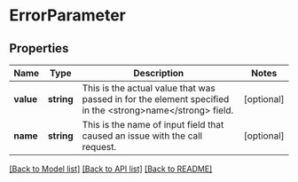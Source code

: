 # ErrorParameter

## Properties
Name | Type | Description | Notes
------------ | ------------- | ------------- | -------------
**value** | **string** | This is the actual value that was passed in for the element specified in the &lt;strong&gt;name&lt;/strong&gt; field. | [optional] 
**name** | **string** | This is the name of input field that caused an issue with the call request. | [optional] 

[[Back to Model list]](../README.md#documentation-for-models) [[Back to API list]](../README.md#documentation-for-api-endpoints) [[Back to README]](../README.md)


